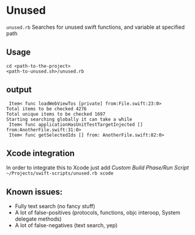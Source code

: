 # Unused
`unused.rb` Searches for unused swift functions, and variable at specified path

## Usage
```
cd <path-to-the-project>
<path-to-unused.sh>/unused.rb 
```

## output
```
 Item< func loadWebViewTos [private] from:File.swift:23:0>
Total items to be checked 4276
Total unique items to be checked 1697
Starting searching globally it can take a while
 Item< func applicationHasUnitTestTargetInjected [] from:AnotherFile.swift:31:0>
 Item< func getSelectedIds [] from: AnotherFile.swift:82:0>
```

## Xcode integration
In order to integrate this to Xcode just add *Custom Build Phase/Run Script*  
`~/Projects/swift-scripts/unused.rb xcode`


## Known issues:
- Fully text search (no fancy stuff)
- A lot of false-positives (protocols, functions, objc interoop, System delegate methods)
- A lot of false-negatives (text search, yep)
